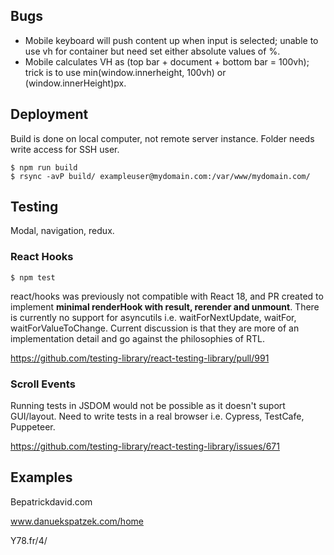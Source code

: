 ## Bugs

- Mobile keyboard will push content up when input is selected; unable to use vh for container but need set either absolute values of %.
- Mobile calculates VH as (top bar + document + bottom bar = 100vh); trick is to use min(window.innerheight, 100vh) or (window.innerHeight)px.

## Deployment

Build is done on local computer, not remote server instance. Folder needs write access for SSH user.

```console
$ npm run build
$ rsync -avP build/ exampleuser@mydomain.com:/var/www/mydomain.com/
```

## Testing

Modal, navigation, redux.

### React Hooks

```console
$ npm test
```

react/hooks was previously not compatible with React 18, and PR created to implement **minimal renderHook with result, rerender and unmount**. There is currently no support for asyncutils i.e. waitForNextUpdate, waitFor, waitForValueToChange. Current discussion is that they are more of an implementation detail and go against the philosophies of RTL.

https://github.com/testing-library/react-testing-library/pull/991


### Scroll Events

Running tests in JSDOM would not be possible as it doesn't suport GUI/layout. Need to write tests in a real browser i.e. Cypress, TestCafe, Puppeteer.

https://github.com/testing-library/react-testing-library/issues/671

## Examples

Bepatrickdavid.com

www.danuekspatzek.com/home

Y78.fr/4/